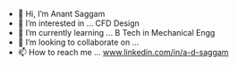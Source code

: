 - 👋 Hi, I’m Anant Saggam
- 👀 I’m interested in ... CFD Design
- 🌱 I’m currently learning ... B Tech in Mechanical Engg
- 💞️ I’m looking to collaborate on ... 
- 📫 How to reach me ... www.linkedin.com/in/a-d-saggam

<!---
anant37/anant37 is a ✨ special ✨ repository because its `README.md` (this file) appears on your GitHub profile.
You can click the Preview link to take a look at your changes.
--->
